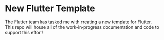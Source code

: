 # New Flutter Template

The Flutter team has tasked me with creating a new template for Flutter. This repo will house all of the 
work-in-progress documentation and code to support this effort!